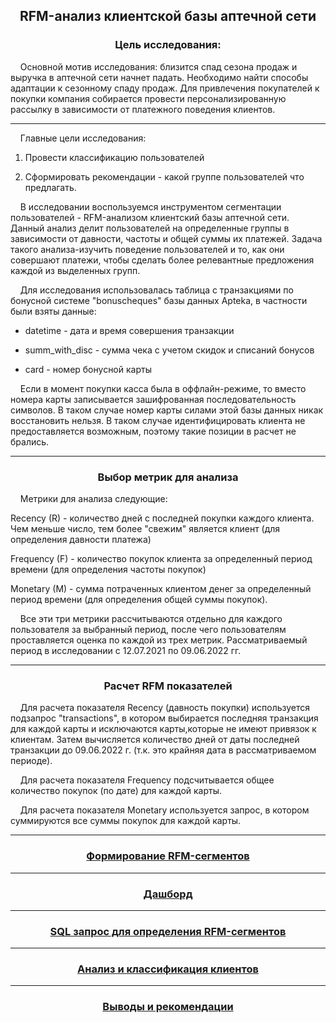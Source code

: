<h2 align="center">RFM-анализ клиентской базы аптечной сети </a>
<h3 align="center">Цель исследования: </h3>
&nbsp;&nbsp;&nbsp;&nbsp;Основной мотив исследования: близится спад сезона продаж и выручка в аптечной сети начнет падать. Необходимо найти способы адаптации к сезонному спаду продаж. Для привлечения покупателей к покупки компания собирается провести персонализированную рассылку в зависимости от платежного поведения клиентов. <br>
  <hr></hr>
&nbsp;&nbsp;&nbsp;&nbsp;Главные цели исследования:

1.  Провести классификацию пользователей

2.  Сформировать рекомендации - какой группе пользователей что предлагать.

&nbsp;&nbsp;&nbsp;&nbsp;В исследовании воспользуемся инструментом сегментации пользователей -
RFM-анализом клиентский базы аптечной сети. Данный анализ делит
пользователей на определенные группы в зависимости от давности, частоты
и общей суммы их платежей. Задача такого анализа-изучить поведение
пользователей и то, как они совершают платежи, чтобы сделать более
релевантные предложения каждой из выделенных групп.

&nbsp;&nbsp;&nbsp;&nbsp;Для исследования использовалась таблица с транзакциями по бонусной
системе "bonuscheques" базы данных Apteka, в частности были взяты
данные:

-   datetime - дата и время совершения транзакции

-   summ_with_disc - сумма чека с учетом скидок и списаний бонусов

-   card - номер бонусной карты

&nbsp;&nbsp;&nbsp;&nbsp;Если в момент покупки касса была в оффлайн-режиме, то вместо номера
карты записывается зашифрованная последовательность символов. В таком
случае номер карты силами этой базы данных никак восстановить нельзя. В
таком случае идентифицировать клиента не предоставляется возможным,
поэтому такие позиции в расчет не брались.

  <hr></hr>
<h3 align="center">Выбор метрик для анализа </h3>

&nbsp;&nbsp;&nbsp;&nbsp;Метрики для анализа следующие:

Recency (R) - количество дней с последней покупки каждого клиента. Чем
меньше число, тем более \"свежим\" является клиент (для определения
давности платежа)

Frequency (F) - количество покупок клиента за определенный период
времени (для определения частоты покупок)

Monetary (M) - сумма потраченных клиентом денег за определенный период
времени (для определения общей суммы покупок).

&nbsp;&nbsp;&nbsp;&nbsp;Все эти три метрики рассчитываются отдельно для каждого пользователя за
выбранный период, после чего пользователям проставляется оценка по
каждой из трех метрик. Рассматриваемый период в исследовании с
12.07.2021 по 09.06.2022 гг.

 <hr></hr>

 <h3 align="center">Расчет RFM показателей </h3>
&nbsp;&nbsp;&nbsp;&nbsp;Для расчета показателя Recency (давность покупки) используется подзапрос
"transactions", в котором выбирается последняя транзакция для каждой
карты и исключаются карты,которые не имеют привязок к клиентам. Затем
вычисляется количество дней от даты последней транзакции до 09.06.2022
г. (т.к. это крайняя дата в рассматриваемом периоде).

&nbsp;&nbsp;&nbsp;&nbsp;Для расчета показателя Frequency подсчитывается общее количество покупок
(по дате) для каждой карты.

&nbsp;&nbsp;&nbsp;&nbsp;Для расчета показателя Monetary используется запрос, в котором
суммируются все суммы покупок для каждой карты.

<hr></hr>

<h3 align="center">
  
  [Формирование RFM-сегментов](https://github.com/Liatrissa/Portfolio/blob/main/RFM-%D0%B0%D0%BD%D0%B0%D0%BB%D0%B8%D0%B7/README1.md) </h3>

 <hr></hr>

<h3 align="center">

[Дашборд](https://github.com/Liatrissa/Portfolio/blob/main/%D0%93%D0%B0%D0%BB%D0%B5%D1%80%D0%B5%D1%8F%20%D0%B4%D0%B0%D1%88%D0%B1%D0%BE%D1%80%D0%B4%D0%BE%D0%B2/RFM-%D0%B0%D0%BD%D0%B0%D0%BB%D0%B8%D0%B7%20%D0%BA%D0%BB%D0%B8%D0%B5%D0%BD%D1%82%D1%81%D0%BA%D0%BE%D0%B9%20%D0%B1%D0%B0%D0%B7%D1%8B%20%D0%B0%D0%BF%D1%82%D0%B5%D1%87%D0%BD%D0%BE%D0%B9%20%D1%81%D0%B5%D1%82%D0%B8.pdf) </h3>

 <hr></hr>

<h3 align="center"> 
  
[SQL запрос для определения RFM-сегментов](https://github.com/Liatrissa/Portfolio/blob/main/RFM-%D0%B0%D0%BD%D0%B0%D0%BB%D0%B8%D0%B7/RFM_%D1%81%D0%BA%D1%80%D0%B8%D0%BF%D1%82%D1%8B.sql) </h3>
 
 <hr></hr>
 
 <h3 align="center">
   
   [Анализ и классификация клиентов](https://github.com/Liatrissa/Portfolio/blob/main/RFM-%D0%B0%D0%BD%D0%B0%D0%BB%D0%B8%D0%B7/README2.md) </h3>

<hr></hr>

 <h3 align="center">
   
   [Выводы и рекомендации](https://github.com/Liatrissa/Portfolio/blob/main/RFM-%D0%B0%D0%BD%D0%B0%D0%BB%D0%B8%D0%B7/README3.md) </h3>
